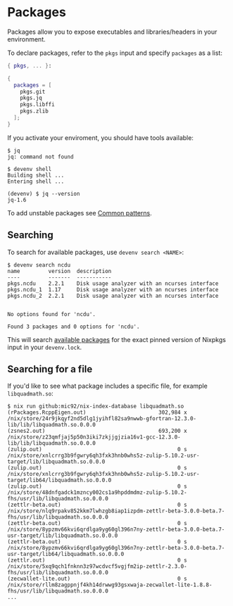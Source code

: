# Packages

Packages allow you to expose executables and libraries/headers in your environment.

To declare packages, refer to the `pkgs` input and specify `packages` as a list:

```nix title="devenv.nix"
{ pkgs, ... }:

{
  packages = [ 
    pkgs.git 
    pkgs.jq
    pkgs.libffi
    pkgs.zlib
  ];
}
```

If you activate your enviroment, you should have tools available:
```shell-session
$ jq
jq: command not found

$ devenv shell
Building shell ...
Entering shell ...

(devenv) $ jq --version
jq-1.6
```

To add unstable packages see [Common patterns](common-patterns.md).

## Searching

To search for available packages, use ``devenv search <NAME>``:

```shell-session
$ devenv search ncdu
name         version  description
----         -------  -----------
pkgs.ncdu    2.2.1    Disk usage analyzer with an ncurses interface
pkgs.ncdu_1  1.17     Disk usage analyzer with an ncurses interface
pkgs.ncdu_2  2.2.1    Disk usage analyzer with an ncurses interface


No options found for 'ncdu'.

Found 3 packages and 0 options for 'ncdu'.
```

This will search [available packages](https://search.nixos.org/packages?channel=unstable&query=ncdu)
for the exact pinned version of Nixpkgs input in your ``devenv.lock``.

## Searching for a file

If you'd like to see what package includes a specific file, for example `libquadmath.so`:

```shell-session
$ nix run github:mic92/nix-index-database libquadmath.so
(rPackages.RcppEigen.out)                       302,984 x /nix/store/24r9jkqyf2nd5dlg1jyihfl82sa9nwwb-gfortran-12.3.0-lib/lib/libquadmath.so.0.0.0
(zsnes2.out)                                    693,200 x /nix/store/z23qmfjaj5p50n3iki7zkjjgjzia16v1-gcc-12.3.0-lib/lib/libquadmath.so.0.0.0
(zulip.out)                                           0 s /nix/store/xnlcrrg3b9fgwry6qh3fxk3hnb0whs5z-zulip-5.10.2-usr-target/lib/libquadmath.so.0.0.0
(zulip.out)                                           0 s /nix/store/xnlcrrg3b9fgwry6qh3fxk3hnb0whs5z-zulip-5.10.2-usr-target/lib64/libquadmath.so.0.0.0
(zulip.out)                                           0 s /nix/store/48dnfgadck1mzncy002cs1a9hpddmdmz-zulip-5.10.2-fhs/usr/lib/libquadmath.so.0.0.0
(zettlr-beta.out)                                     0 s /nix/store/nlq9rpakv852kkm7lwhzgb8iap1izpdm-zettlr-beta-3.0.0-beta.7-fhs/usr/lib/libquadmath.so.0.0.0
(zettlr-beta.out)                                     0 s /nix/store/8ypzmv66kvi6qrdlga9yg60gl396n7ny-zettlr-beta-3.0.0-beta.7-usr-target/lib/libquadmath.so.0.0.0
(zettlr-beta.out)                                     0 s /nix/store/8ypzmv66kvi6qrdlga9yg60gl396n7ny-zettlr-beta-3.0.0-beta.7-usr-target/lib64/libquadmath.so.0.0.0
(zettlr.out)                                          0 s /nix/store/5xq9qch1fnknn3z97wcdvcf5vgjfm2ip-zettlr-2.3.0-fhs/usr/lib/libquadmath.so.0.0.0
(zecwallet-lite.out)                                  0 s /nix/store/rllm8zagppnjf4kh14drwwg93gsxwaja-zecwallet-lite-1.8.8-fhs/usr/lib/libquadmath.so.0.0.0
...
```
